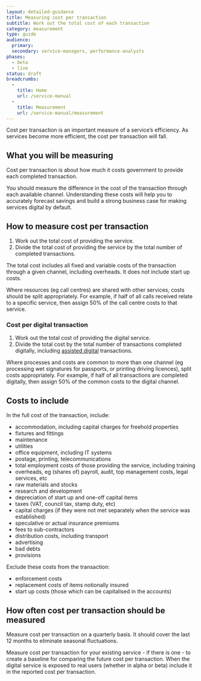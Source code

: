 ```yaml
---
layout: detailed-guidance
title: Measuring cost per transaction
subtitle: Work out the total cost of each transaction
category: measurement
type: guide
audience: 
  primary:
  secondary: service-managers, performance-analysts
phases:
  - beta
  - live
status: draft
breadcrumbs:
  -
    title: Home
    url: /service-manual
  -
    title: Measurement
    url: /service-manual/measurement
---
```


Cost per transaction is an important measure of a service’s efficiency. As services become more efficient, the cost per transaction will fall.

## What you will be measuring

Cost per transaction is about how much it costs government to provide each completed transaction.

You should measure the difference in the cost of the transaction through each available channel. Understanding these costs will help you to accurately forecast savings and build a strong business case for making services digital by default.

## How to measure cost per transaction

1.    Work out the total cost of providing the service.
2.    Divide the total cost of providing the service by the total number of completed transactions.

The total cost includes all fixed and variable costs of the transaction through a given channel, including overheads. It does not include start up costs.

Where resources (eg call centres) are shared with other services, costs should be split appropriately. For example, if half of all calls received relate to a specific service, then assign 50% of the call centre costs to that service.

### Cost per digital transaction

1.    Work out the total cost of providing the digital service.
2.    Divide the total cost by the total number of transactions completed digitally, including [assisted digital](/service-manual/assisted-digital) transactions.

Where processes and costs are common to more than one channel (eg processing wet signatures for passports, or printing driving licences), split costs appropriately. For example, if half of all transactions are completed digitally, then assign 50% of the common costs to the digital channel.

## Costs to include

In the full cost of the transaction, include:

* accommodation, including capital charges for freehold properties
* fixtures and fittings
* maintenance
* utilities
* office equipment, including IT systems
* postage, printing, telecommunications
* total employment costs of those providing the service, including training
* overheads, eg (shares of) payroll, audit, top management costs, legal services, etc
* raw materials and stocks
* research and development
* depreciation of start up and one-off capital items
* taxes (VAT, council tax, stamp duty, etc)
* capital charges (if they were not met separately when the service was established)
* speculative or actual insurance premiums
* fees to sub-contractors
* distribution costs, including transport
* advertising
* bad debts
* provisions

Exclude these costs from the transaction:

* enforcement costs
* replacement costs of items notionally insured
* start up costs (those which can be capitalised in the accounts)

## How often cost per transaction should be measured

Measure cost per transaction on a quarterly basis. It should cover the last 12 months to eliminate seasonal fluctuations.

Measure cost per transaction for your existing service - if there is one - to create a baseline for comparing the future cost per transaction. When the digital service is exposed to real users (whether in alpha or beta) include it in the reported cost per transaction.

